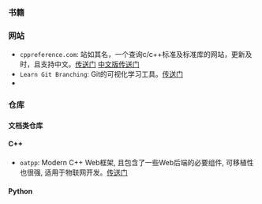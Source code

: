 ### 书籍

### 网站
+ `cppreference.com`: 站如其名，一个查询c/c++标准及标准库的网站，更新及时，且支持中文。[传送门](https://en.cppreference.com/w/) [中文版传送门](https://zh.cppreference.com/w/%E9%A6%96%E9%A1%B5)
+ `Learn Git Branching`: Git的可视化学习工具。[传送门](https://www.docs4dev.com/tools/learnGitBranching/?locale=zh_CN)
+ 

### 仓库
#### 文档类仓库

#### C++
+ `oatpp`: Modern C++ Web框架, 且包含了一些Web后端的必要组件, 可移植性也很强, 适用于物联网开发。[传送门](https://github.com/oatpp/oatpp)

#### Python